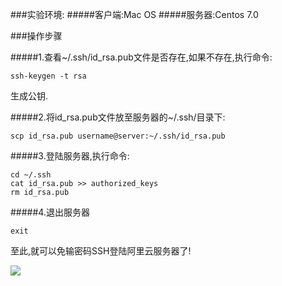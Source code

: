 ###实验环境:
#####客户端:Mac OS
#####服务器:Centos 7.0

###操作步骤

#####1.查看~/.ssh/id_rsa.pub文件是否存在,如果不存在,执行命令:

```ssh-keygen -t rsa```

生成公钥.

#####2.将id_rsa.pub文件放至服务器的~/.ssh/目录下:

```scp id_rsa.pub username@server:~/.ssh/id_rsa.pub```

#####3.登陆服务器,执行命令:

```
cd ~/.ssh
cat id_rsa.pub >> authorized_keys
rm id_rsa.pub
```

#####4.退出服务器

```
exit
```

至此,就可以免输密码SSH登陆阿里云服务器了!

![](http://123.57.28.146/Public/Images/201602231.png)

